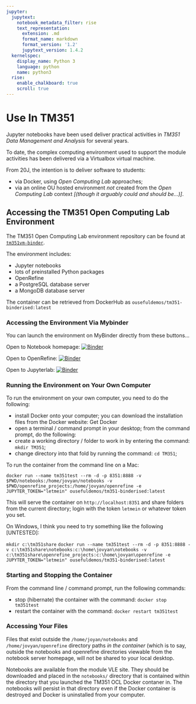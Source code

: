```yaml
---
jupyter:
  jupytext:
    notebook_metadata_filter: rise
    text_representation:
      extension: .md
      format_name: markdown
      format_version: '1.2'
      jupytext_version: 1.4.2
  kernelspec:
    display_name: Python 3
    language: python
    name: python3
  rise:
    enable_chalkboard: true
    scroll: true
---
```


<!-- #region slideshow={"slide_type": "slide"} -->
# Use In TM351
<!-- #endregion -->

<!-- #region slideshow={"slide_type": "skip"} -->
Jupyter notebooks have been used deliver practical activities in *TM351 Data Management and Analysis* for several years.

To date, the complex computing environment used to support the module activities has been delivered via a Virtualbox virtual machine.

From 20J, the intention is to deliver software to students:

- via Docker, using *Open Computing Lab* approaches;
- via an online OU hosted environment *not* created from the *Open Computing Lab* context *[(though it arguably could and should be...)]*.

## Accessing the TM351 Open Computing Lab Environment

The TM351 Open Computing Lab environment repository can be found at [`tm351vm-binder`](https://github.com/innovationOUtside/tm351vm-binder/).

The environment includes:

- Jupyter notebooks
- lots of preinstalled Python packages
- OpenRefine
- a PostgreSQL database server
- a MongoDB database server

The container can be retrieved from DockerHub as `ousefuldemos/tm351-binderised:latest`

### Accessing the Environment Via Mybinder
You can launch the environment on MyBinder directly from these buttons...


Open to Notebook homepage: [![Binder](https://gke.mybinder.org/badge_logo.svg)](https://mybinder.org/v2/gh/innovationOUtside/tm351vm-binder/master)

Open to OpenRefine: [![Binder](https://mybinder.org/badge_logo.svg)](https://gke.mybinder.org/v2/gh/innovationOUtside/tm351vm-binder/master?urlpath=openrefine)

Open to Jupyterlab: [![Binder](https://mybinder.org/badge_logo.svg)](https://gke.mybinder.org/v2/gh/innovationOUtside/tm351vm-binder/master?urlpath=lab)


### Running the Environment on Your Own Computer

To run the environment on your own computer, you need to do the following:

- install Docker onto your computer; you can download the installation files from the Docker website: Get Docker
- open a terminal / command prompt in your desktop; from the command prompt, do the following:
- create a working directory / folder to work in by entering the command: `mkdir TM351`;
- change directory into that fold by running the command: `cd TM351`;

To run the container from the command line on a Mac:

`docker run --name tm351test --rm -d -p 8351:8888 -v $PWD/notebooks:/home/jovyan/notebooks -v $PWD/openrefine_projects:/home/jovyan/openrefine -e JUPYTER_TOKEN="letmein" ousefuldemos/tm351-binderised:latest`

This will serve the container on `http://localhost:8351` and share folders from the current directory; login with the token `letmein` or whatever token you set.

On Windows, I think you need to try something like the following [UNTESTED]:

`mkdir c:\tm351share`
`docker run --name tm351test --rm -d -p 8351:8888 -v c:\tm351share\notebooks:c:\home\jovyan\notebooks -v c:\tm351share\openrefine_projects:c:\home\jovyan\openrefine -e JUPYTER_TOKEN="letmein" ousefuldemos/tm351-binderised:latest`


### Starting and Stopping the Container
From the command line / command prompt, run the following commands:

- stop (hibernate) the container with the command: `docker stop tm351test`
- restart the container with the command: `docker restart tm351test`


### Accessing Your Files

Files that exist outside the `/home/joyan/notebooks` and `/home/jovyan/openrefine` directory paths *in the container* (which is to say, outside the notebooks and openrefine directories viewable from the notebook server homepage, will not be shared to your local desktop.

Notebooks are available from the module VLE site. They should be downloaded and placed in the `notebooks/` directory that is contained within the directory that you launched the TM351 OCL Docker contaner in. The notebooks will persist in that directory even if the Docker container is destroyed and Docker is uninstalled from your computer.